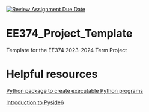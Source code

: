 [![Review Assignment Due Date](https://classroom.github.com/assets/deadline-readme-button-24ddc0f5d75046c5622901739e7c5dd533143b0c8e959d652212380cedb1ea36.svg)](https://classroom.github.com/a/Yr7XwE6w)
# EE374_Project_Template
Template for the EE374 2023-2024 Term Project

# Helpful resources
[Python package to create executable Python programs](https://pyinstaller.org/en/stable/)

[Introduction to Pyside6](https://www.pythonguis.com/tutorials/pyside6-creating-your-first-window/)

